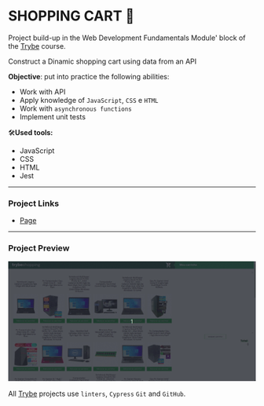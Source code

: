 # SHOPPING CART :shopping_cart:

Project build-up in the Web Development Fundamentals Module' block of the [Trybe](https://www.betrybe.com/) course.

Construct a Dinamic shopping cart using data from an API

**Objective**: put into practice the following abilities:
* Work with API
* Apply knowledge of `JavaScript`, `CSS` e `HTML`
* Work with `asynchronous functions`
* Implement unit tests

:hammer_and_wrench:**Used tools:**
* JavaScript
* CSS
* HTML
* Jest

---

### Project Links
* [Page]()

---

### Project Preview
<img src="./img/ShoppingCart.gif" width="800" />

All [Trybe](https://www.betrybe.com/) projects use `linters`, `Cypress` `Git` and `GitHub`.
